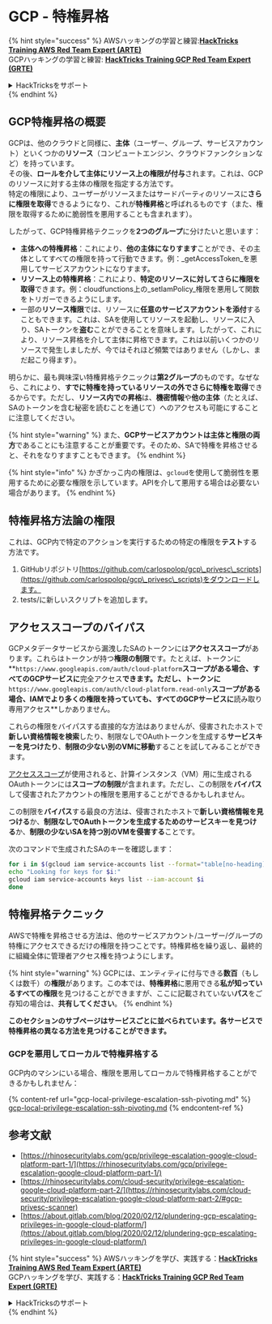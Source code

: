 # GCP - 特権昇格

{% hint style="success" %}
AWSハッキングの学習と練習:<img src="/.gitbook/assets/image.png" alt="" data-size="line">[**HackTricks Training AWS Red Team Expert (ARTE)**](https://training.hacktricks.xyz/courses/arte)<img src="/.gitbook/assets/image.png" alt="" data-size="line">\
GCPハッキングの学習と練習: <img src="/.gitbook/assets/image (2).png" alt="" data-size="line">[**HackTricks Training GCP Red Team Expert (GRTE)**<img src="/.gitbook/assets/image (2).png" alt="" data-size="line">](https://training.hacktricks.xyz/courses/grte)

<details>

<summary>HackTricksをサポート</summary>

* [**サブスクリプションプラン**](https://github.com/sponsors/carlospolop)をチェック！
* 💬 [**Discordグループ**](https://discord.gg/hRep4RUj7f)または[**telegramグループ**](https://t.me/peass)に**参加**するか、**Twitter** 🐦 [**@hacktricks\_live**](https://twitter.com/hacktricks\_live)**をフォロー**してください。
* ハッキングトリックを共有するために、[**HackTricks**](https://github.com/carlospolop/hacktricks)と[**HackTricks Cloud**](https://github.com/carlospolop/hacktricks-cloud)のGitHubリポジトリにPRを提出してください。

</details>
{% endhint %}

## GCP特権昇格の概要 <a href="#introduction-to-gcp-privilege-escalation" id="introduction-to-gcp-privilege-escalation"></a>

GCPは、他のクラウドと同様に、**主体**（ユーザー、グループ、サービスアカウント）といくつかの**リソース**（コンピュートエンジン、クラウドファンクションなど）を持っています。\
その後、**ロールを介して主体にリソース上の権限が付与**されます。これは、GCPのリソースに対する主体の権限を指定する方法です。\
特定の権限により、ユーザーがリソースまたはサードパーティのリソースに**さらに権限を取得**できるようになり、これが**特権昇格**と呼ばれるものです（また、権限を取得するために脆弱性を悪用することも含まれます）。

したがって、GCP特権昇格テクニックを**2つのグループ**に分けたいと思います：

- **主体への特権昇格**：これにより、**他の主体になりすます**ことができ、その主体としてすべての権限を持って行動できます。例：_getAccessToken_を悪用してサービスアカウントになりすます。
- **リソース上の特権昇格**：これにより、**特定のリソースに対してさらに権限を取得**できます。例：cloudfunctions上の_setIamPolicy_権限を悪用して関数をトリガーできるようにします。
- 一部の**リソース権限**では、リソースに**任意のサービスアカウントを添付**することもできます。これは、SAを使用してリソースを起動し、リソースに入り、SAトークンを**盗む**ことができることを意味します。したがって、これにより、リソース昇格を介して主体に昇格できます。これは以前いくつかのリソースで発生しましたが、今ではそれほど頻繁ではありません（しかし、まだ起こり得ます）。

明らかに、最も興味深い特権昇格テクニックは**第2グループ**のものです。なぜなら、これにより、**すでに特権を持っているリソースの外でさらに特権を取得**できるからです。ただし、**リソース内での昇格**は、**機密情報**や**他の主体**（たとえば、SAのトークンを含む秘密を読むことを通じて）へのアクセスも可能にすることに注意してください。

{% hint style="warning" %}
また、**GCPサービスアカウントは主体と権限の両方**であることにも注意することが重要です。そのため、SAで特権を昇格させると、それをなりすますこともできます。
{% endhint %}

{% hint style="info" %}
かぎかっこ内の権限は、`gcloud`を使用して脆弱性を悪用するために必要な権限を示しています。APIを介して悪用する場合は必要ない場合があります。
{% endhint %}

## 特権昇格方法論の権限

これは、GCP内で特定のアクションを実行するための特定の権限を**テスト**する方法です。

1. GitHubリポジトリ[https://github.com/carlospolop/gcp\_privesc\_scripts](https://github.com/carlospolop/gcp\_privesc\_scripts)をダウンロードします。
2. tests/に新しいスクリプトを追加します。

## アクセススコープのバイパス <a href="#bypassing-access-scopes" id="bypassing-access-scopes"></a>

GCPメタデータサービスから漏洩したSAのトークンには**アクセススコープ**があります。これらはトークンが持つ**権限の制限**です。たとえば、トークンに**`https://www.googleapis.com/auth/cloud-platform`**スコープがある場合、すべてのGCPサービスに**完全アクセス**できます。ただし、トークンに**`https://www.googleapis.com/auth/cloud-platform.read-only`**スコープがある場合、IAMでより多くの権限を持っていても、すべてのGCPサービスに**読み取り専用アクセス**しかありません。

これらの権限をバイパスする直接的な方法はありませんが、侵害されたホストで**新しい資格情報を検索**したり、制限なしでOAuthトークンを生成する**サービスキーを見つけたり**、**制限の少ない別のVMに移動**することを試してみることができます。

[アクセススコープ](https://cloud.google.com/compute/docs/access/service-accounts#accesscopesiam)が使用されると、計算インスタンス（VM）用に生成されるOAuthトークンには**スコープの制限**が含まれます。ただし、この制限を**バイパス**して侵害されたアカウントの権限を悪用することができるかもしれません。

この制限を**バイパス**する最良の方法は、侵害されたホストで**新しい資格情報を見つける**か、**制限なしでOAuthトークンを生成するためのサービスキーを見つける**か、**制限の少ないSAを持つ別のVMを侵害する**ことです。

次のコマンドで生成されたSAのキーを確認します：
```bash
for i in $(gcloud iam service-accounts list --format="table[no-heading](email)"); do
echo "Looking for keys for $i:"
gcloud iam service-accounts keys list --iam-account $i
done
```
## 特権昇格テクニック

AWSで特権を昇格させる方法は、他のサービスアカウント/ユーザー/グループの特権にアクセスできるだけの権限を持つことです。特権昇格を繰り返し、最終的に組織全体に管理者アクセス権を持つようにします。

{% hint style="warning" %}
GCPには、エンティティに付与できる**数百**（もしくは数千）の**権限**があります。この本では、**特権昇格**に悪用できる**私が知っているすべての権限**を見つけることができますが、ここに記載されていない**パス**をご存知の場合は、**共有してください**。
{% endhint %}

**このセクションのサブページはサービスごとに並べられています。各サービスで特権昇格の異なる方法を見つけることができます。**

### GCPを悪用してローカルで特権昇格する

GCP内のマシンにいる場合、権限を悪用してローカルで特権昇格することができるかもしれません：

{% content-ref url="gcp-local-privilege-escalation-ssh-pivoting.md" %}
[gcp-local-privilege-escalation-ssh-pivoting.md](gcp-local-privilege-escalation-ssh-pivoting.md)
{% endcontent-ref %}

## 参考文献

* [https://rhinosecuritylabs.com/gcp/privilege-escalation-google-cloud-platform-part-1/](https://rhinosecuritylabs.com/gcp/privilege-escalation-google-cloud-platform-part-1/)
* [https://rhinosecuritylabs.com/cloud-security/privilege-escalation-google-cloud-platform-part-2/](https://rhinosecuritylabs.com/cloud-security/privilege-escalation-google-cloud-platform-part-2/#gcp-privesc-scanner)
* [https://about.gitlab.com/blog/2020/02/12/plundering-gcp-escalating-privileges-in-google-cloud-platform/](https://about.gitlab.com/blog/2020/02/12/plundering-gcp-escalating-privileges-in-google-cloud-platform/)

{% hint style="success" %}
AWSハッキングを学び、実践する：<img src="/.gitbook/assets/image.png" alt="" data-size="line">[**HackTricks Training AWS Red Team Expert (ARTE)**](https://training.hacktricks.xyz/courses/arte)<img src="/.gitbook/assets/image.png" alt="" data-size="line">\
GCPハッキングを学び、実践する：<img src="/.gitbook/assets/image (2).png" alt="" data-size="line">[**HackTricks Training GCP Red Team Expert (GRTE)**<img src="/.gitbook/assets/image (2).png" alt="" data-size="line">](https://training.hacktricks.xyz/courses/grte)

<details>

<summary>HackTricksのサポート</summary>

* [**サブスクリプションプラン**](https://github.com/sponsors/carlospolop)をチェック！
* 💬 [**Discordグループ**](https://discord.gg/hRep4RUj7f)や[**telegramグループ**](https://t.me/peass)に**参加**するか、**Twitter** 🐦 [**@hacktricks\_live**](https://twitter.com/hacktricks\_live)を**フォロー**してください。
* **HackTricks**と**HackTricks Cloud**のGitHubリポジトリにPRを提出して、ハッキングトリックを共有してください。

</details>
{% endhint %}
